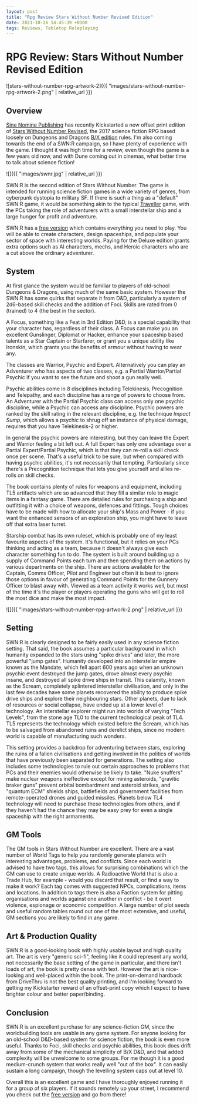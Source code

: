 ```yaml
---
layout: post
title: "Rpg Review Stars Without Number Revised Edition"
date: 2021-10-26 14:45:39 +0100
tags: Reviews, Tabletop Roleplaying
---
```


# RPG Review: Stars Without Number Revised Edition

![stars-without-number-rpg-artwork-2]({{ "images/stars-without-number-rpg-artwork-2.png" | relative_url }})

Overview
--------

[Sine Nomine Publishing](http://www.sinenomine-pub.com/) has recently Kickstarted a new offset print edition of [Stars Without Number Revised](https://www.drivethrurpg.com/product/226996/Stars-Without-Number-Revised-Edition), the 2017 science fiction RPG based loosely on Dungeons and Dragons [B/X edition](https://en.wikipedia.org/wiki/Dungeons_%26_Dragons_Basic_Set) rules. I'm also coming towards the end of a SWN:R campaign, so I have plenty of experience with the game. I thought it was high time for a review, even though the game is a few years old now, and with Dune coming out in cinemas, what better time to talk about science fiction!

![]({{ "images/swnr.jpg" | relative_url }})

SWN:R is the second edition of Stars Without Number. The game is intended for running science fiction games in a wide variety of genres, from cyberpunk dystopia to military SF. If there is such a thing as a "default" SWN:R game, it would be something akin to the typical [Traveller](https://en.wikipedia.org/wiki/Traveller_(role-playing_game)) game, with the PCs taking the role of adventurers with a small interstellar ship and a large hunger for profit and adventure.

SWN:R has a [free version](https://www.drivethrurpg.com/product/230009/Stars-Without-Number-Revised-Edition-Free-Version) which contains everything you need to play. You will be able to create characters, design spaceships, and populate your sector of space with interesting worlds. Paying for the Deluxe edition grants extra options such as AI characters, mechs, and Heroic characters who are a cut above the ordinary adventurer.

System
------

At first glance the system would be familiar to players of old-school Dungeons & Dragons, using much of the same basic system. However the SWN:R has some quirks that separate it from D&D, particularly a system of 2d6-based skill checks and the addition of Foci. Skills are rated from 0 (trained) to 4 (the best in the sector).

A Focus, something like a Feat in 3rd Edition D&D, is a special capability that your character has, regardless of their class. A Focus can make you an excellent Gunslinger, Diplomat or Hacker, enhance your spaceship based talents as a Star Captain or Starfarer, or grant you a unique ability like Ironskin, which grants you the benefits of armour without having to wear any.

The classes are Warrior, Psychic and Expert. Alternatively you can play an Adventurer who has aspects of two classes, e.g. a Partial Warrior/Partial Psychic if you want to see the future and shoot a gun really well.

Psychic abilities come in 8 disciplines including Telekinesis, Precognition and Telepathy, and each discipline has a range of powers to choose from. An Adventurer with the Partial Psychic class can access only one psychic discipline, while a Psychic can access any discipline. Psychic powers are ranked by the skill rating in the relevant discipline, e.g. the technique _Impact Sump_, which allows a psychic to shrug off an instance of physical damage, requires that you have Telekinesis-2 or higher.

In general the psychic powers are interesting, but they can leave the Expert and Warrior feeling a bit left out. A full Expert has only one advantage over a Partial Expert/Partial Psychic, which is that they can re-roll a skill check once per scene. That's a useful trick to be sure, but when compared with having psychic abilities, it's not necessarily that tempting. Particularly since there's a Precognition technique that lets you give yourself and allies re-rolls on skill checks.

The book contains plenty of rules for weapons and equipment, including TL5 artifacts which are so advanced that they fill a similar role to magic items in a fantasy game. There are detailed rules for purchasing a ship and outfitting it with a choice of weapons, defences and fittings. Tough choices have to be made with how to allocate your ship's Mass and Power - if you want the enhanced sensors of an exploration ship, you might have to leave off that extra laser turret.

Starship combat has its own ruleset, which is probably one of my least favourite aspects of the system. It's functional, but it relies on your PCs thinking and acting as a team, because it doesn't always give each character something fun to do. The system is built around building up a supply of Command Points each turn and then spending them on actions by various departments on the ship. There are actions available for the Captain, Comms Officer, Pilot and Engineer but often it is best to ignore those options in favour of generating Command Points for the Gunnery Officer to blast away with. Viewed as a team activity it works well, but most of the time it's the player or players operating the guns who will get to roll the most dice and make the most impact.

![]({{ "images/stars-without-number-rpg-artwork-2.png" | relative_url }})

Setting
-------

SWN:R is clearly designed to be fairly easily used in any science fiction setting. That said, the book assumes a particular background in which humanity expanded to the stars using "spike drives" and later, the more powerful "jump gates". Humanity developed into an interstellar empire known as the Mandate, which fell apart 600 years ago when an unknown psychic event destroyed the jump gates, drove almost every psychic insane, and destroyed all spike drive ships in transit. This calamity, known as the Scream, completely splintered interstellar civilisation, and only in the last few decades have some planets recovered the ability to produce spike drive ships and explore their neighbouring stars. Other planets, due to lack of resources or social collapse, have ended up at a lower level of technology. An interstellar explorer might run into worlds of varying "Tech Levels", from the stone age TL0 to the current technological peak of TL4. TL5 represents the technology which existed before the Scream, which has to be salvaged from abandoned ruins and derelict ships, since no modern world is capable of manufacturing such wonders.

This setting provides a backdrop for adventuring between stars, exploring the ruins of a fallen civilisations and getting involved in the politics of worlds that have previously been separated for generations. The setting also includes some technologies to rule out certain approaches to problems that PCs and their enemies would otherwise be likely to take. "Nuke snuffers" make nuclear weapons ineffective except for mining asteroids, "gravitic braker guns" prevent orbital bombardment and asteroid strikes, and "quantum ECM" shields ships, battlefields and government facilities from remote-operated drones and guided missiles. Planets below TL4 technology will need to purchase these technologies from others, and if they haven't had the chance they may be easy prey for even a single spaceship with the right armaments.

GM Tools
--------

The GM tools in Stars Without Number are excellent. There are a vast number of World Tags to help you randomly generate planets with interesting advantages, problems, and conflicts. Since each world is advised to have two tags, this allows for surprising combinations which the GM can use to create unique worlds. A Radioactive World that is also a Trade Hub, for example - would you discard that result, or find a way to make it work? Each tag comes with suggested NPCs, complications, items and locations. In addition to tags there is also a Faction system for pitting organisations and worlds against one another in conflict - be it overt violence, espionage or economic competition. A large number of plot seeds and useful random tables round out one of the most extensive, and useful, GM sections you are likely to find in any game.

Art & Production Quality
------------------------

SWN:R is a good-looking book with highly usable layout and high quality art. The art is very "generic sci-fi", feeling like it could represent any world, not necessarily the base setting of the game in particular, and there isn't loads of art, the book is pretty dense with text. However the art is nice-looking and well-placed within the book. The print-on-demand hardback from DriveThru is not the best quality printing, and I'm looking forward to getting my Kickstarter reward of an offset-print copy which I expect to have brighter colour and better paper/binding.

Conclusion
----------

SWN:R is an excellent purchase for any science-fiction GM, since the worldbuilding tools are usable in any game system. For anyone looking for an old-school D&D-based system for science fiction, the book is even more useful. Thanks to Foci, skill checks and psychic abilities, this book does drift away from some of the mechanical simplicity of B/X D&D, and that added complexity will be unwelcome to some groups. For me though it is a good medium-crunch system that works really well "out of the box". It can easily sustain a long campaign, though the levelling system caps out at level 10.

Overall this is an excellent game and I have thoroughly enjoyed running it for a group of six players. If it sounds remotely up your street, I recommend you check out the [free version](https://www.drivethrurpg.com/product/230009/Stars-Without-Number-Revised-Edition-Free-Version) and go from there!